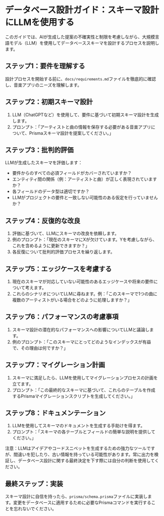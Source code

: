 # データベース設計ガイド：スキーマ設計にLLMを使用する

このガイドでは、AIが生成した提案の不確実性と制限を考慮しながら、大規模言語モデル（LLM）を使用してデータベーススキーマを設計するプロセスを説明します。

## ステップ1：要件を理解する

設計プロセスを開始する前に、`docs/requirements.md`ファイルを徹底的に確認し、音楽アプリのニーズを理解します。

## ステップ2：初期スキーマ設計

1. LLM（ChatGPTなど）を使用して、要件に基づいて初期スキーマ設計を生成します。
2. プロンプト：「アーティストと曲の情報を保存する必要がある音楽アプリについて、Prismaスキーマ設計を提案してください。」

## ステップ3：批判的評価

LLMが生成したスキーマを評価します：
- 要件からのすべての必須フィールドがカバーされていますか？
- エンティティ間の関係（例：アーティストと曲）が正しく表現されていますか？
- 各フィールドのデータ型は適切ですか？
- LLMがプロジェクトの要件と一致しない可能性のある仮定を行っていませんか？

## ステップ4：反復的な改良

1. 評価に基づいて、LLMにスキーマの改良を依頼します。
2. 例のプロンプト：「現在のスキーマにXが欠けています。Yを考慮しながら、これを含めるように更新できますか？」
3. 各反復について批判的評価プロセスを繰り返します。

## ステップ5：エッジケースを考慮する

1. 現在のスキーマが対応していない可能性のあるエッジケースや将来の要件について考えます。
2. これらのシナリオについてLLMに尋ねます。例：「このスキーマで1つの曲に複数のアーティストがいる場合をどのように処理しますか？」

## ステップ6：パフォーマンスの考慮事項

1. スキーマ設計の潜在的なパフォーマンスへの影響についてLLMと議論します。
2. 例のプロンプト：「このスキーマにとってどのようなインデックスが有益で、その理由は何ですか？」

## ステップ7：マイグレーション計画

1. スキーマに満足したら、LLMを使用してマイグレーションプロセスの計画を立てます。
2. プロンプト：「この最終的なスキーマに基づいて、これらのテーブルを作成するPrismaマイグレーションスクリプトを生成してください。」

## ステップ8：ドキュメンテーション

1. LLMを使用してスキーマのドキュメントを生成する手助けを得ます。
2. プロンプト：「スキーマの各テーブルとフィールドの簡単な説明を提供してください。」

注意：LLMはアイデアやコードスニペットを生成するための強力なツールですが、間違いを犯したり、古い情報を持っている可能性があります。常に出力を検証し、データベース設計に関する最終決定を下す際には自分の判断を使用してください。

## 最終ステップ：実装

スキーマ設計に自信を持ったら、`prisma/schema.prisma`ファイルに実装します。変更をデータベースに適用するために必要なPrismaコマンドを実行することを忘れないでください。
